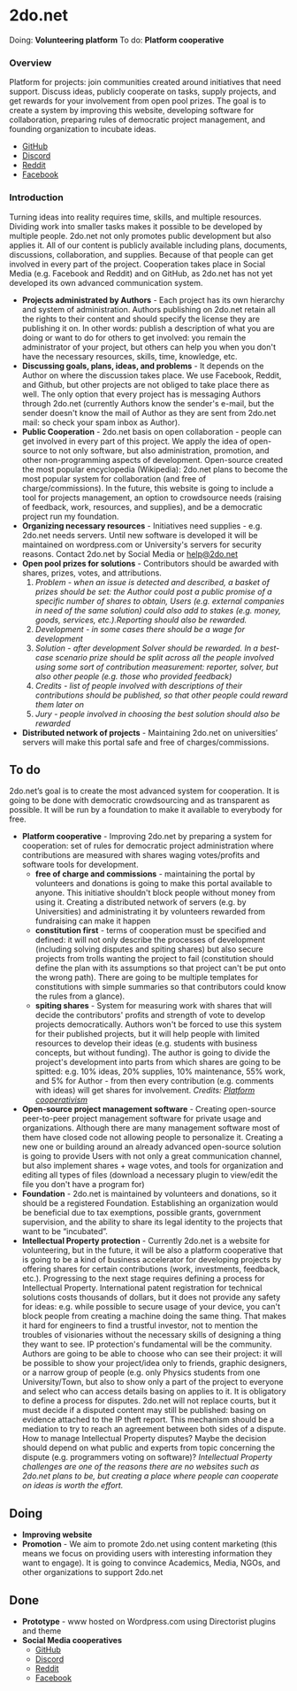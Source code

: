 # 2do.net
Doing: **Volunteering platform**
To do: **Platform cooperative**

### Overview
Platform for projects: join communities created around initiatives that need support. Discuss ideas, publicly cooperate on tasks, supply projects, and get rewards for your involvement from open pool prizes. The goal is to create a system by improving this website, developing software for collaboration, preparing rules of democratic project management, and founding organization to incubate ideas.
* [GitHub](https://github.com/2donet/2do.net)
* [Discord](https://discord.gg/f3VsnSR3NM)
* [Reddit](https://reddit.com/r/2donet)
* [Facebook](https://facebook.com/groups/2donet/)

### Introduction
Turning ideas into reality requires time, skills, and multiple resources. Dividing work into smaller tasks makes it possible to be developed by multiple people. 2do.net not only promotes public development but also applies it. All of our content is publicly available including plans, documents, discussions, collaboration, and supplies. Because of that people can get involved in every part of the project. Cooperation takes place in Social Media (e.g. Facebook and Reddit) and on GitHub, as 2do.net has not yet developed its own advanced communication system.

* **Projects administrated by Authors** - Each project has its own hierarchy and system of administration. Authors publishing on 2do.net retain all the rights to their content and should specify the license they are publishing it on. In other words: publish a description of what you are doing or want to do for others to get involved: you remain the administrator of your project, but others can help you when you don't have the necessary resources, skills, time, knowledge, etc.
* **Discussing goals, plans, ideas, and problems** - It depends on the Author on where the discussion takes place. We use Facebook, Reddit, and Github, but other projects are not obliged to take place there as well. The only option that every project has is messaging Authors through 2do.net (currently Authors know the sender's e-mail, but the sender doesn't know the mail of Author as they are sent from 2do.net mail: so check your spam inbox as Author).
* **Public Cooperation** - 2do.net basis on open collaboration - people can get involved in every part of this project. We apply the idea of open-source to not only software, but also administration, promotion, and other non-programming aspects of development. Open-source created the most popular encyclopedia (Wikipedia): 2do.net plans to become the most popular system for collaboration (and free of charge/commissions). In the future, this website is going to include a tool for projects management, an option to crowdsource needs (raising of feedback, work, resources, and supplies), and be a democratic project run my foundation.
* **Organizing necessary resources** - Initiatives need supplies - e.g. 2do.net needs servers. Until new software is developed it will be maintained on wordpress.com or University's servers for security reasons. Contact 2do.net by Social Media or help@2do.net 
* **Open pool prizes for solutions** - Contributors should be awarded with shares, prizes, votes, and attributions. 
  1. *Problem - when an issue is detected and described, a basket of prizes should be set: the Author could post a public promise of a specific number of shares to obtain, Users (e.g. external companies in need of the same solution) could also add to stakes (e.g. money, goods, services, etc.).Reporting should also be rewarded.*
  2. *Development - in some cases there should be a wage for development*
  4. *Solution - after development Solver should be rewarded. In a best-case scenario prize should be split across all the people involved using some sort of contribution measurement: reporter, solver, but also other people (e.g. those who provided feedback)* 
  5. *Credits - list of people involved with descriptions of their contributions should be published, so that other people could reward them later on*
  6. *Jury - people involved in choosing the best solution should also be rewarded* 
* **Distributed network of projects** - Maintaining 2do.net on universities’ servers will make this portal safe and free of charges/commissions.


## To do
2do.net’s goal is to create the most advanced system for cooperation. It is going to be done with democratic crowdsourcing and as transparent as possible. It will be run by a foundation to make it available to everybody for free.
* **Platform cooperative** - Improving 2do.net by preparing a system for cooperation: set of rules for democratic project administration where contributions are measured with shares waging votes/profits and software tools for development.
  * **free of charge and commissions** - maintaining the portal by volunteers and donations is going to make this portal available to anyone. This initiative shouldn't block people without money from using it. Creating a distributed network of servers (e.g. by Universities) and administrating it by volunteers rewarded from fundraising can make it happen
  * **constitution first** - terms of cooperation must be specified and defined: it will not only describe the processes of development (including solving disputes and spiting shares) but also secure projects from trolls wanting the project to fail (constitution should define the plan with its assumptions so that project can't be put onto the wrong path). There are going to be multiple templates for constitutions with simple summaries so that contributors could know the rules from a glance).
  * **spiting shares** - System for measuring work with shares that will decide the contributors' profits and strength of vote to develop projects democratically. Authors won't be forced to use this system for their published projects, but it will help people with limited resources to develop their ideas (e.g. students with business concepts, but without funding). The author is going to divide the project's development into parts from which shares are going to be spitted: e.g. 10% ideas, 20% supplies, 10% maintenance, 55% work, and 5% for Author - from then every contribution (e.g. comments with ideas) will get shares for involvement. *Credits: [Platform cooperativism](https://rosalux.nyc/wp-content/uploads/2020/11/RLS-NYC_platformcoop.pdf)*
* **Open-source project management software** - Creating open-source peer-to-peer project management software for private usage and organizations. Although there are many management software most of them have closed code not allowing people to personalize it. Creating a new one or building around an already advanced open-source solution is going to provide Users with not only a great communication channel, but also implement shares + wage votes, and tools for organization and editing all types of files (download a necessary plugin to view/edit the file you don't have a program for)
* **Foundation** - 2do.net is maintained by volunteers and donations, so it should be a registered Foundation. Establishing an organization would be beneficial due to tax exemptions, possible grants, government supervision, and the ability to share its legal identity to the projects that want to be “incubated”.
* **Intellectual Property protection** - Currently 2do.net is a website for volunteering, but in the future, it will be also a platform cooperative that is going to be a kind of business accelerator for developing projects by offering shares for certain contributions (work, investments, feedback, etc.). Progressing to the next stage requires defining a process for Intellectual Property.
  International patent registration for technical solutions costs thousands of dollars, but it does not provide any safety for ideas: e.g. while possible to secure usage of your device, you can't block people from creating a machine doing the same thing. That makes it hard for engineers to find a trustful investor, not to mention the troubles of visionaries without the necessary skills of designing a thing they want to see.
  IP protection's fundamental will be the community. Authors are going to be able to choose who can see their project: it will be possible to show your project/idea only to friends, graphic designers, or a narrow group of people (e.g. only Physics students from one University/Town, but also to show only a part of the project to everyone and select who can access details basing on applies to it.
  It is obligatory to define a process for disputes. 2do.net will not replace courts, but it must decide if a disputed content may still be published: basing on evidence attached to the IP theft report. This mechanism should be a mediation to try to reach an agreement between both sides of a dispute.
  How to manage Intellectual Property disputes? Maybe the decision should depend on what public and experts from topic concerning the dispute (e.g. programmers voting on software)?
  *Intellectual Property challenges are one of the reasons there are no websites such as 2do.net plans to be, but creating a place where people can cooperate on ideas is worth the effort.*
  
  
## Doing
* **Improving website**
* **Promotion** - We aim to promote 2do.net using content marketing (this means we focus on providing users with interesting information they want to engage). It is going to convince Academics, Media, NGOs, and other organizations to support 2do.net


## Done
* **Prototype** - www hosted on Wordpress.com using Directorist plugins and theme
* **Social Media cooperatives**
  * [GitHub](https://github.com/2donet/2do.net)
  * [Discord](https://discord.gg/f3VsnSR3NM)
  * [Reddit](https://reddit.com/r/2donet)
  * [Facebook](https://facebook.com/groups/2donet/)
